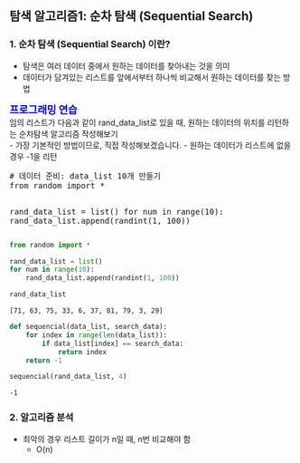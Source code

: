 ## 탐색 알고리즘1: 순차 탐색 (Sequential Search)

### 1. 순차 탐색 (Sequential Search) 이란?
* 탐색은 여러 데이터 중에서 원하는 데이터를 찾아내는 것을 의미
* 데이터가 담겨있는 리스트를 앞에서부터 하나씩 비교해서 원하는 데이터를 찾는 방법

<div class="alert alert-block alert-warning">
<strong><font color="blue" size="4em">프로그래밍 연습</font></strong><br>
임의 리스트가 다음과 같이 rand_data_list로 있을 때, 원하는 데이터의 위치를 리턴하는 순차탐색 알고리즘 작성해보기<br>
- 가장 기본적인 방법이므로, 직접 작성해보겠습니다.
- 원하는 데이터가 리스트에 없을 경우 -1을 리턴
</div>
<pre>
# 데이터 준비: data_list 10개 만들기
from random import *
 
rand_data_list = list()
for num in range(10):
    rand_data_list.append(randint(1, 100))
</pre>


```python
from random import *

rand_data_list = list()
for num in range(10):
    rand_data_list.append(randint(1, 100))
```


```python
rand_data_list
```




    [71, 63, 75, 33, 6, 37, 81, 79, 3, 29]




```python
def sequencial(data_list, search_data):
    for index in range(len(data_list)):
        if data_list[index] == search_data:
            return index
    return -1
```


```python
sequencial(rand_data_list, 4)
```




    -1



### 2. 알고리즘 분석
* 최악의 경우 리스트 길이가 n일 때, n번 비교해야 함
  - O(n)
